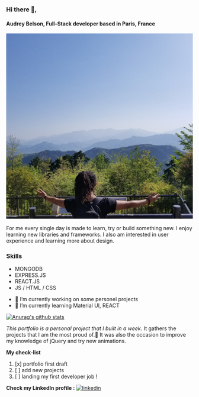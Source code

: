 ### Hi there 👋, 
#### Audrey Belson, Full-Stack developer based in Paris, France 
![My pic open arms](https://github.com/abWasHere/my_portfolio/blob/master/./images/my-pic-2.jpg?raw=true)

For me every single day is made to learn, try or build something new. I enjoy learning new libraries and frameworks. I also am interested in user experience and learning more about design.

### Skills 
* MONGODB 
* EXPRESS.JS
* REACT.JS 
* JS / HTML / CSS

- 🔭 I’m currently working on some personel projects 
- 🌱 I’m currently learning Material UI, REACT 

[![Anurag's github stats](https://github-readme-stats.vercel.app/api?username=abWasHere)](https://github.com/abWasHere/github-readme-stats)

*This portfolio is a personal project that I built in a week.*
It gathers the projects that I am the most proud of.:muscle:
It was also the occasion to improve my knowledge of jQuery and try new animations.

**My check-list**

1. [x] portfolio first draft
2. [ ] add new projects
3. [ ] landing my first developer job !

**Check my LinkedIn profile :** [<img src='https://cdn.jsdelivr.net/npm/simple-icons@3.0.1/icons/linkedin.svg' alt='linkedin' height='40'>](https://www.linkedin.com/in/https://www.linkedin.com/in/audrey-belson/) 
